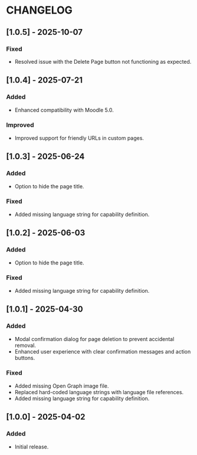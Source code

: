 # CHANGELOG

## [1.0.5] - 2025-10-07
### Fixed
- Resolved issue with the Delete Page button not functioning as expected.

## [1.0.4] - 2025-07-21
### Added
- Enhanced compatibility with Moodle 5.0.

### Improved
- Improved support for friendly URLs in custom pages.

## [1.0.3] - 2025-06-24
### Added
- Option to hide the page title.

### Fixed
- Added missing language string for capability definition.

## [1.0.2] - 2025-06-03
### Added
- Option to hide the page title.

### Fixed
- Added missing language string for capability definition.

## [1.0.1] - 2025-04-30
### Added
- Modal confirmation dialog for page deletion to prevent accidental removal.
- Enhanced user experience with clear confirmation messages and action buttons.

### Fixed
- Added missing Open Graph image file.
- Replaced hard-coded language strings with language file references.
- Added missing language string for capability definition.

## [1.0.0] - 2025-04-02
### Added
- Initial release.